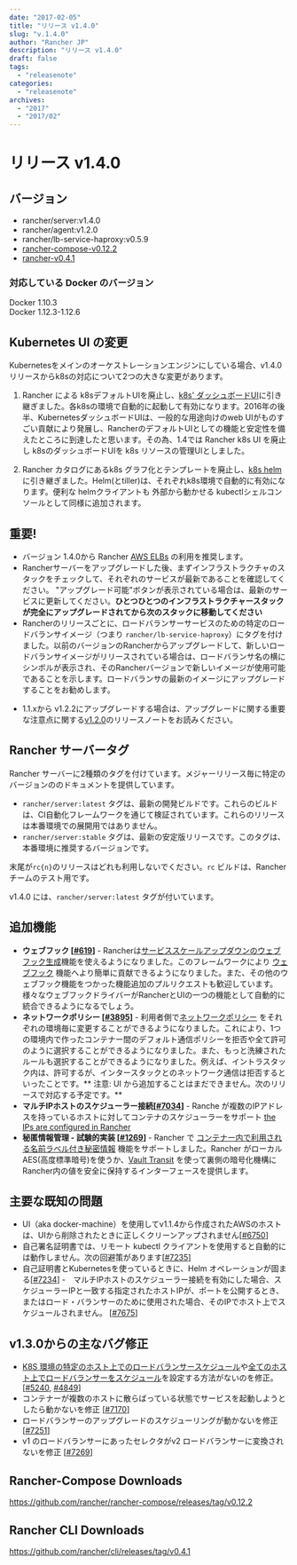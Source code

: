 ```yaml
---
date: "2017-02-05"
title: "リリース v1.4.0"
slug: "v.1.4.0" 
author: "Rancher JP"
description: "リリース v1.4.0"
draft: false
tags:
  - "releasenote"
categories:
  - "releasenote"
archives:
  - "2017"
  - "2017/02"
---
```

# リリース v1.4.0

## バージョン
* rancher/server:v1.4.0
* rancher/agent:v1.2.0
* rancher/lb-service-haproxy:v0.5.9
* [rancher-compose-v0.12.2](https://github.com/rancher/rancher-compose/releases/tag/v0.12.2)
* [rancher-v0.4.1](https://github.com/rancher/cli/releases/tag/v0.4.1)

### 対応している Docker のバージョン
Docker 1.10.3  
Docker 1.12.3-1.12.6  

## Kubernetes UI の変更
Kubernetesをメインのオーケストレーションエンジンにしている場合、v1.4.0リリースからk8sの対応について2つの大きな変更があります。
1. Rancher による k8sデフォルトUIを廃止し、[k8s' ダッシュボードUI](https://github.com/kubernetes/dashboard)に引き継ぎました。各k8sの環境で自動的に起動して有効になります。2016年の後半、KubernetesダッシュボードUIは、一般的な用途向けのweb UIがものすごい貢献により発展し、RancherのデフォルトUIとしての機能と安定性を備えたところに到達したと思います。その為、1.4では Rancher k8s UI を廃止し k8sのダッシュボードUIを k8s リソースの管理UIとしました。

2. Rancher カタログにあるk8s グラフ化とテンプレートを廃止し、[k8s helm](https://github.com/kubernetes/helm) に引き継ぎました。Helm(とtiller)は、それぞれk8s環境で自動的に有効になります。便利な helmクライアントも 外部から動かせる kubectlシェルコンソールとして同様に追加されます。

## 重要!
- バージョン 1.4.0から Rancher [AWS ELBs](http://docs.rancher.com/rancher/v1.3/en/installing-rancher/installing-server/#elb) の利用を推奨します。
- Rancherサーバーをアップグレードした後、まずインフラストラクチャのスタックをチェックして、それぞれのサービスが最新であることを確認してください。 "アップグレード可能"ボタンが表示されている場合は、最新のサービスに更新してください。**ひとつひとつのインフラストラクチャースタックが完全にアップグレードされてから次のスタックに移動してください**
- Rancherのリリースごとに、ロードバランサーサービスのための特定のロードバランサイメージ（つまり `rancher/lb-service-haproxy`）にタグを付けました。以前のバージョンのRancherからアップグレードして、新しいロードバランサイメージがリリースされている場合は、ロードバランサ名の横にシンボルが表示され、そのRancherバージョンで新しいイメージが使用可能であることを示します。ロードバランサの最新のイメージにアップグレードすることをお勧めします。
* 1.1.xから v1.2.2にアップグレードする場合は、アップグレードに関する重要な注意点に関する[v1.2.0](https://github.com/rancher/rancher/releases/tag/v1.2.0)のリリースノートをお読みください。

## Rancher サーバータグ

Rancher サーバーに2種類のタグを付けています。メジャーリリース毎に特定のバージョンののドキュメントを提供しています。
- `rancher/server:latest` タグは、最新の開発ビルドです。これらのビルドは、CI自動化フレームワークを通じて検証されています。これらのリリースは本番環境での展開用ではありません。
- `rancher/server:stable` タグは、最新の安定版リリースです。このタグは、本番環境に推奨するバージョンです。  

末尾が`rc{n}`のリリースはどれも利用しないでください。`rc` ビルドは、Rancherチームのテスト用です。

v1.4.0 には、`rancher/server:latest` タグが付いています。 


## 追加機能
- **ウェブフック [[#619](https://github.com/rancher/rancher/issues/619)]** - Rancherは[サービススケールアップダウンのウェブフック生成](http://docs.rancher.com/rancher/v1.4/en/cattle/webhook-service/)機能を使えるようになりました。このフレームワークにより [ウェブフック](https://github.com/rancher/webhook-service) 機能へより簡単に貢献できるようになりました。また、その他のウェブフック機能をつかった機能追加のプルリクエストも歓迎しています。様々なウェブフックドライバーがRancherとUIの一つの機能として自動的に統合できるようになるでしょう。
- **ネットワークポリシー [[#3895](https://github.com/rancher/rancher/issues/3895)]** - 利用者側で[ネットワークポリシー](http://docs.rancher.com/rancher/v1.4/en/rancher-services/network-policy/) をそれぞれの環境毎に変更することができるようになりました。これにより、1つの環境内で作ったコンテナー間のデフォルト通信ポリシーを拒否や全て許可のように選択することができるようになりました。また、もっと洗練されたルールも選択することができるようになりました。例えば、イントラスタック内は、許可するが、インタースタックとのネットワーク通信は拒否するといったことです。** 注意: UI から追加することはまだできません。次のリリースで対応する予定です。**
- **マルチIPホストのスケジューラー接続[[#7034](https://github.com/rancher/rancher/issues/7034)]** - Ranche が複数のIPアドレスを持っているホストに対してコンテナのスケジューラーをサポート [the IPs are configured in Rancher](http://docs.rancher.com/rancher/v1.4/en/hosts/#scheduler-ips)
- **秘匿情報管理 - 試験的実装 [[#1269](https://github.com/rancher/rancher/issues/1269)]** - Rancher で [コンテナー内で利用される名前ラベル付き秘密情報](http://docs.rancher.com/rancher/v1.4/en/cattle/secrets/) 機能をサポートしました。Rancher がローカルAES(高度標準暗号)を使うか、[Vault Transit](https://www.vaultproject.io/docs/secrets/transit/) を使って裏側の暗号化機構にRancher内の値を安全に保持するインターフェースを提供します。

## 主要な既知の問題
- UI（aka docker-machine）を使用してv1.1.4から作成されたAWSのホストは、UIから削除されたときに正しくクリーンアップされません[[#6750](https://github.com/rancher/rancher/issues/6750)]
- 自己署名証明書では、リモート kubectl クライアントを使用すると自動的には動作しません。次の回避策があります[[#7235](https://github.com/rancher/rancher/issues/7235)]
- 自己証明書とKubernetesを使っているときに、Helm オペレーションが固まる[[#7234](https://github.com/rancher/rancher/issues/7234)]
-　マルチIPホストのスケジューラー接続を有効にした場合、スケジューラーIPと一致する指定されたホストIPが、ポートを公開するとき、またはロード・バランサーのために使用された場合、そのIPでホスト上でスケジュールされません。
[[#7675](https://github.com/rancher/rancher/issues/7675)]

## v1.3.0からの主なバグ修正
* [K8S 環境の特定のホスト上でのロードバランサースケジュール](http://docs.rancher.com/rancher/v1.4/en/kubernetes/ingress/#host-scheduling)や[全てのホスト上でロードバランサーをスケジュール](http://docs.rancher.com/rancher/v1.4/en/kubernetes/ingress/#example-of-a-load-balancer-scheduled-on-all-hosts)を設定する方法がないのを修正。[[#5240](https://github.com/rancher/rancher/issues/5240), [#4849](https://github.com/rancher/rancher/issues/4849)]
* コンテナーが複数のホストに散らばっている状態でサービスを起動しようとしたら動かないを修正 [[#7170](https://github.com/rancher/rancher/issues/7170)]
* ロードバランサーのアップグレードのスケジューリングが動かないを修正 [[#7251](https://github.com/rancher/rancher/issues/7251)]
* v1 のロードバランサーにあったセレクタがv2 ロードバランサーに変換されないを修正 [[#7269](https://github.com/rancher/rancher/issues/7269)]

## Rancher-Compose Downloads
https://github.com/rancher/rancher-compose/releases/tag/v0.12.2

## Rancher CLI Downloads
https://github.com/rancher/cli/releases/tag/v0.4.1
